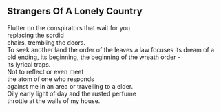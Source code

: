Strangers Of A Lonely Country
-----------------------------
  
Flutter on the conspirators that wait for you  
replacing the sordid  
chairs, trembling the doors.  
To seek another land the order of the leaves a law focuses its dream of a old ending, its beginning, the beginning of the wreath order -  
its lyrical traps.  
Not to reflect or even meet  
the atom of one who responds  
against me in an area or travelling to a elder.  
Oily early light of day and the rusted perfume  
throttle at the walls of my house.  
